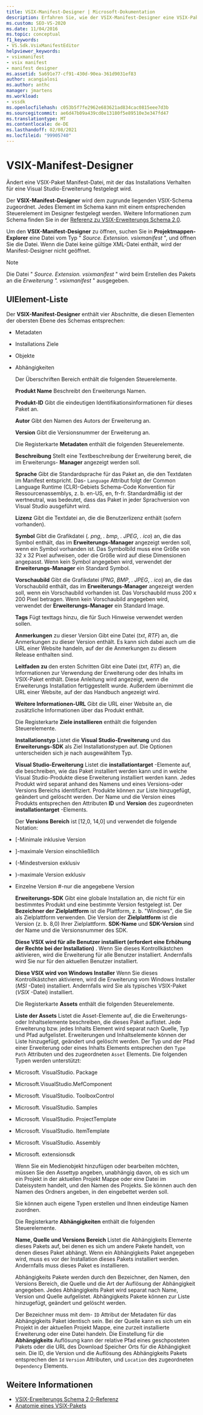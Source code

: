 ```yaml
---
title: VSIX-Manifest-Designer | Microsoft-Dokumentation
description: Erfahren Sie, wie der VSIX-Manifest-Designer eine VSIX-Paket Manifest-Datei ändert, mit der das Installations Verhalten für eine Visual Studio-Erweiterung festgelegt wird.
ms.custom: SEO-VS-2020
ms.date: 11/04/2016
ms.topic: conceptual
f1_keywords:
- VS.Sdk.VsixManifestEditor
helpviewer_keywords:
- vsixmanifest
- vsix manifest
- manifest designer
ms.assetid: 5a691e77-cf91-430d-90ea-361d9031ef83
author: acangialosi
ms.author: anthc
manager: jmartens
ms.workload:
- vssdk
ms.openlocfilehash: c053b5f7fe2962e683621ad834cac0815eee7d3b
ms.sourcegitcommit: ae6d47b09a439cd0e13180f5e89510e3e347fd47
ms.translationtype: MT
ms.contentlocale: de-DE
ms.lasthandoff: 02/08/2021
ms.locfileid: "99905740"
---
```

# <a name="vsix-manifest-designer"></a>VSIX-Manifest-Designer
Ändert eine VSIX-Paket Manifest-Datei, mit der das Installations Verhalten für eine Visual Studio-Erweiterung festgelegt wird.

 Der **VSIX-Manifest-Designer** wird dem zugrunde liegenden VSIX-Schema zugeordnet. Jedes Element im Schema kann mit einem entsprechenden Steuerelement im Designer festgelegt werden. Weitere Informationen zum Schema finden Sie in der [Referenz zu VSIX-Erweiterungs Schema 2,0](../extensibility/vsix-extension-schema-2-0-reference.md).

 Um den **VSIX-Manifest-Designer** zu öffnen, suchen Sie in **Projektmappen-Explorer** eine Datei vom Typ " *Source. Extension. vsixmanifest* ", und öffnen Sie die Datei. Wenn die Datei keine gültige XML-Datei enthält, wird der Manifest-Designer nicht geöffnet.

> [!NOTE]
> Die Datei " *Source. Extension. vsixmanifest* " wird beim Erstellen des Pakets an die *Erweiterung ". vsixmanifest* " ausgegeben.

## <a name="uielement-list"></a>UIElement-Liste
 Der **VSIX-Manifest-Designer** enthält vier Abschnitte, die diesen Elementen der obersten Ebene des Schemas entsprechen:

- Metadaten

- Installations Ziele

- Objekte

- Abhängigkeiten

  Der Überschriften Bereich enthält die folgenden Steuerelemente.

  **Produkt Name** Beschreibt den Erweiterungs Namen.

  **Produkt-ID** Gibt die eindeutigen Identifikationsinformationen für dieses Paket an.

  **Autor** Gibt den Namen des Autors der Erweiterung an.

  **Version** Gibt die Versionsnummer der Erweiterung an.

  Die Registerkarte **Metadaten** enthält die folgenden Steuerelemente.

  **Beschreibung** Stellt eine Textbeschreibung der Erweiterung bereit, die im Erweiterungs- **Manager** angezeigt werden soll.

  **Sprache** Gibt die Standardsprache für das Paket an, die den Textdaten im Manifest entspricht. Das- `Language` Attribut folgt der Common Language Runtime (CLR)-Gebiets Schema-Code Konvention für Ressourcenassemblys, z. b. en-US, en, fr-fr. Standardmäßig ist der wertneutral, was bedeutet, dass das Paket in jeder Sprachversion von Visual Studio ausgeführt wird.

  **Lizenz** Gibt die Textdatei an, die die Benutzerlizenz enthält (sofern vorhanden).

  **Symbol** Gibt die Grafikdatei (*. png*, *. bmp*, *. JPEG*, *. ico*) an, die das Symbol enthält, das im **Erweiterungs-Manager** angezeigt werden soll, wenn ein Symbol vorhanden ist. Das Symbolbild muss eine Größe von 32 x 32 Pixel aufweisen, oder die Größe wird auf diese Dimensionen angepasst. Wenn kein Symbol angegeben wird, verwendet der **Erweiterungs-Manager** ein Standard Symbol.

  **Vorschaubild** Gibt die Grafikdatei (*PNG*, *BMP*, *. JPEG*, *. ico*) an, die das Vorschaubild enthält, das im **Erweiterungs-Manager** angezeigt werden soll, wenn ein Vorschaubild vorhanden ist. Das Vorschaubild muss 200 x 200 Pixel betragen. Wenn kein Vorschaubild angegeben wird, verwendet der **Erweiterungs-Manager** ein Standard Image.

  **Tags** Fügt texttags hinzu, die für Such Hinweise verwendet werden sollen.

  **Anmerkungen** zu dieser Version Gibt eine Datei (*txt*, *RTF*) an, die Anmerkungen zu dieser Version enthält. Es kann sich dabei auch um die URL einer Website handeln, auf der die Anmerkungen zu diesem Release enthalten sind.

  **Leitfaden zu** den ersten Schritten Gibt eine Datei (*txt*, *RTF*) an, die Informationen zur Verwendung der Erweiterung oder des Inhalts im VSIX-Paket enthält. Diese Anleitung wird angezeigt, wenn die Erweiterungs Installation fertiggestellt wurde. Außerdem übernimmt die URL einer Website, auf der das Handbuch angezeigt wird.

  **Weitere Informationen-URL** Gibt die URL einer Website an, die zusätzliche Informationen über das Produkt enthält.

  Die Registerkarte **Ziele installieren** enthält die folgenden Steuerelemente.

  **Installationstyp** Listet die **Visual Studio-Erweiterung** und das **Erweiterungs-SDK** als Ziel Installationstypen auf. Die Optionen unterscheiden sich je nach ausgewähltem Typ.

  **Visual Studio-Erweiterung** Listet die **installationtarget** -Elemente auf, die beschreiben, wie das Paket installiert werden kann und in welche Visual Studio-Produkte diese Erweiterung installiert werden kann. Jedes Produkt wird separat anhand des Namens und eines Versions-oder Versions Bereichs identifiziert. Produkte können zur Liste hinzugefügt, geändert und gelöscht werden. Der Name und die Version eines Produkts entsprechen den Attributen **ID** und **Version** des zugeordneten **installationtarget** -Elements.

  Der **Versions Bereich** ist [12,0, 14,0] und verwendet die folgende Notation:

- [-Minimale inklusive Version

- ]-maximale Version einschließlich

- (-Mindestversion exklusiv

- )-maximale Version exklusiv

- Einzelne Version #-nur die angegebene Version

  **Erweiterungs-SDK** Gibt eine globale Installation an, die nicht für ein bestimmtes Produkt und eine bestimmte Version festgelegt ist. Der **Bezeichner der Zielplattform** ist die Plattform, z. b. "Windows", die Sie als Zielplattform verwenden. Die Version der **Zielplattform** ist die Version (z. b. 8,0) Ihrer Zielplattform. **SDK-Name** und **SDK-Version** sind der Name und die Versionsnummer des SDK.

  **Diese VSIX wird für alle Benutzer installiert (erfordert eine Erhöhung der Rechte bei der Installation)** . Wenn Sie dieses Kontrollkästchen aktivieren, wird die Erweiterung für alle Benutzer installiert. Andernfalls wird Sie nur für den aktuellen Benutzer installiert.

  **Diese VSIX wird von Windows Installer** Wenn Sie dieses Kontrollkästchen aktivieren, wird die Erweiterung vom Windows Installer (*MSI* -Datei) installiert. Andernfalls wird Sie als typisches VSIX-Paket (*VSIX* -Datei) installiert.

  Die Registerkarte **Assets** enthält die folgenden Steuerelemente.

  **Liste der Assets** Listet die Asset-Elemente auf, die die Erweiterungs-oder Inhaltselemente beschreiben, die dieses Paket auflistet. Jede Erweiterung bzw. jedes Inhalts Element wird separat nach Quelle, Typ und Pfad aufgelistet. Erweiterungen und Inhaltselemente können der Liste hinzugefügt, geändert und gelöscht werden. Der Typ und der Pfad einer Erweiterung oder eines Inhalts Elements entsprechen den `Type` `Path` Attributen und des zugeordneten `Asset` Elements. Die folgenden Typen werden unterstützt:

- Microsoft. VisualStudio. Package

- Microsoft.VisualStudio.MefComponent

- Microsoft. VisualStudio. ToolboxControl

- Microsoft. VisualStudio. Samples

- Microsoft. VisualStudio. ProjectTemplate

- Microsoft. VisualStudio. ItemTemplate

- Microsoft. VisualStudio. Assembly

- Microsoft. extensionsdk

  Wenn Sie ein Medienobjekt hinzufügen oder bearbeiten möchten, müssen Sie den Assettyp angeben, unabhängig davon, ob es sich um ein Projekt in der aktuellen Projekt Mappe oder eine Datei im Dateisystem handelt, und den Namen des Projekts. Sie können auch den Namen des Ordners angeben, in den eingebettet werden soll.

  Sie können auch eigene Typen erstellen und Ihnen eindeutige Namen zuordnen.

  Die Registerkarte **Abhängigkeiten** enthält die folgenden Steuerelemente.

  **Name, Quelle und Versions Bereich** Listet die Abhängigkeits Elemente dieses Pakets auf, bei denen es sich um andere Pakete handelt, von denen dieses Paket abhängt. Wenn ein Abhängigkeits Paket angegeben wird, muss es vor der Installation dieses Pakets installiert werden. Andernfalls muss dieses Paket es installieren.

  Abhängigkeits Pakete werden durch den Bezeichner, den Namen, den Versions Bereich, die Quelle und die Art der Auflösung der Abhängigkeit angegeben. Jedes Abhängigkeits Paket wird separat nach Name, Version und Quelle aufgelistet. Abhängigkeits Pakete können zur Liste hinzugefügt, geändert und gelöscht werden.

  Der Bezeichner muss mit dem- `ID` Attribut der Metadaten für das Abhängigkeits Paket identisch sein. Bei der Quelle kann es sich um ein Projekt in der aktuellen Projekt Mappe, eine zurzeit installierte Erweiterung oder eine Datei handeln. Die Einstellung für die **Abhängigkeits** Auflösung kann der relative Pfad eines geschposteten Pakets oder die URL des Download Speicher Orts für die Abhängigkeit sein. Die ID, die Version und die Auflösung des Abhängigkeits Pakets entsprechen den `Id` `Version` Attributen, und `Location` des zugeordneten `Dependency` Elements.

## <a name="see-also"></a>Weitere Informationen
- [VSIX-Erweiterungs Schema 2,0-Referenz](../extensibility/vsix-extension-schema-2-0-reference.md)
- [Anatomie eines VSIX-Pakets](../extensibility/anatomy-of-a-vsix-package.md)
